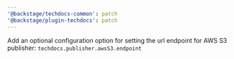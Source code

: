 ```yaml
---
'@backstage/techdocs-common': patch
'@backstage/plugin-techdocs': patch
---
```


Add an optional configuration option for setting the url endpoint for AWS S3 publisher: `techdocs.publisher.awsS3.endpoint`
